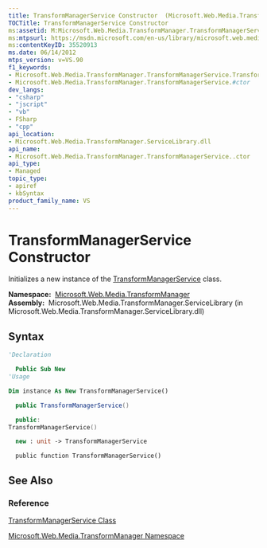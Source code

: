 ```yaml
---
title: TransformManagerService Constructor  (Microsoft.Web.Media.TransformManager)
TOCTitle: TransformManagerService Constructor
ms:assetid: M:Microsoft.Web.Media.TransformManager.TransformManagerService.#ctor
ms:mtpsurl: https://msdn.microsoft.com/en-us/library/microsoft.web.media.transformmanager.transformmanagerservice.transformmanagerservice(v=VS.90)
ms:contentKeyID: 35520913
ms.date: 06/14/2012
mtps_version: v=VS.90
f1_keywords:
- Microsoft.Web.Media.TransformManager.TransformManagerService.TransformManagerService
- Microsoft.Web.Media.TransformManager.TransformManagerService.#ctor
dev_langs:
- "csharp"
- "jscript"
- "vb"
- FSharp
- "cpp"
api_location:
- Microsoft.Web.Media.TransformManager.ServiceLibrary.dll
api_name:
- Microsoft.Web.Media.TransformManager.TransformManagerService..ctor
api_type:
- Managed
topic_type:
- apiref
- kbSyntax
product_family_name: VS
---
```


# TransformManagerService Constructor

Initializes a new instance of the [TransformManagerService](transformmanagerservice-class-microsoft-web-media-transformmanager.md) class.

**Namespace:**  [Microsoft.Web.Media.TransformManager](microsoft-web-media-transformmanager-namespace.md)  
**Assembly:**  Microsoft.Web.Media.TransformManager.ServiceLibrary (in Microsoft.Web.Media.TransformManager.ServiceLibrary.dll)

## Syntax

```vb
'Declaration

  Public Sub New
'Usage

Dim instance As New TransformManagerService()
```

```csharp
  public TransformManagerService()
```

```cpp
  public:
TransformManagerService()
```

``` fsharp
  new : unit -> TransformManagerService
```

```jscript
  public function TransformManagerService()
```

## See Also

### Reference

[TransformManagerService Class](transformmanagerservice-class-microsoft-web-media-transformmanager.md)

[Microsoft.Web.Media.TransformManager Namespace](microsoft-web-media-transformmanager-namespace.md)

